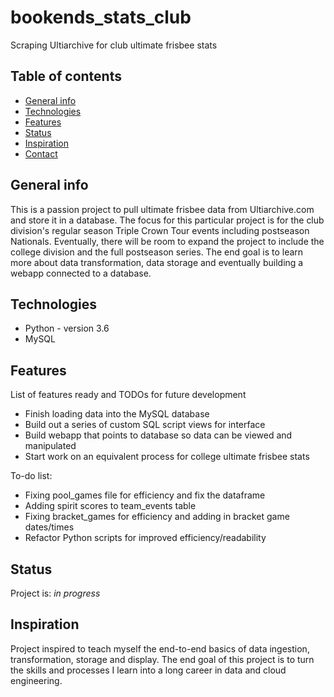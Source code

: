 # bookends_stats_club
Scraping Ultiarchive for club ultimate frisbee stats

## Table of contents
* [General info](#general-info)
* [Technologies](#technologies)
* [Features](#features)
* [Status](#status)
* [Inspiration](#inspiration)
* [Contact](#contact)

## General info
This is a passion project to pull ultimate frisbee data from Ultiarchive.com and store it in a database.
The focus for this particular project is for the club division's regular season Triple Crown Tour events including postseason Nationals.
Eventually, there will be room to expand the project to include the college division and the full postseason series.
The end goal is to learn more about data transformation, data storage and eventually building a webapp connected to a database.

## Technologies
* Python - version 3.6
* MySQL

## Features
List of features ready and TODOs for future development
* Finish loading data into the MySQL database
* Build out a series of custom SQL script views for interface
* Build webapp that points to database so data can be viewed and manipulated
* Start work on an equivalent process for college ultimate frisbee stats

To-do list:
* Fixing pool_games file for efficiency and fix the dataframe
* Adding spirit scores to team_events table
* Fixing bracket_games for efficiency and adding in bracket game dates/times
* Refactor Python scripts for improved efficiency/readability

## Status
Project is: _in progress_

## Inspiration
Project inspired to teach myself the end-to-end basics of data ingestion, transformation, storage and display. 
The end goal of this project is to turn the skills and processes I learn into a long career in data and cloud engineering.
